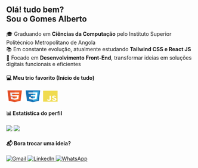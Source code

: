 <h2> Olá! tudo bem? <br> Sou o Gomes Alberto </h2>

  🎓 Graduando em **Ciências da Computação** pelo Instituto Superior Politécnico Metropolitano de Angola <br>
  📚 Em constante evolução, atualmente estudando **Tailwind CSS e React JS** <br>
  🎯 Focado em **Desenvolvimento Front-End**, transformar ideias em soluções digitais funcionais e eficientes

<h4> 💻 Meu trio favorito (Início de tudo) </h4>

<div>
  <!-- HTML -->
  <img align="center" alt="Gomes-HTML" height="32" width="45" src="https://raw.githubusercontent.com/devicons/devicon/master/icons/html5/html5-original.svg">
  <!-- CSS -->
  <img align="center" alt="Gomes-CSS" height="32" width="45" src="https://raw.githubusercontent.com/devicons/devicon/master/icons/css3/css3-original.svg">
  <!-- JAVA SCRIPT -->
  <img align="center" alt="Gomes-Js" height="30" width="40" src="https://raw.githubusercontent.com/devicons/devicon/master/icons/javascript/javascript-plain.svg">  
</div>

<h4> 📊 Estatística do perfil </h4>

<div>
  <img src="https://github-readme-stats.vercel.app/api?username=gomes-alberto&show_icons=true&theme=github_dark" width="350"/>
  <img src="https://github-readme-stats.vercel.app/api/top-langs/?username=gomes-alberto&layout=compact&theme=github_dark" width="314"/>
</div>

<h4> 📬 Bora trocar uma ideia? </h4>

<div>
  <a href="mailto:gomesrick25@gmail.com" target="_blank">
    <img src="https://img.shields.io/badge/Gmail-D14836?style=for-the-badge&logo=gmail&logoColor=white" alt="Gmail">
  </a>
  
  <a href="https://www.linkedin.com/in/gomesalberto/" target="_blank">
    <img src="https://img.shields.io/badge/LinkedIn-0A66C2?style=for-the-badge&logo=linkedin&logoColor=white" alt="LinkedIn">
  </a>

  <a href="https://wa.me/244948618117" target="_blank">
    <img src="https://img.shields.io/badge/WhatsApp-25D366?style=for-the-badge&logo=whatsapp&logoColor=white" alt="WhatsApp">
  </a>
</div>
